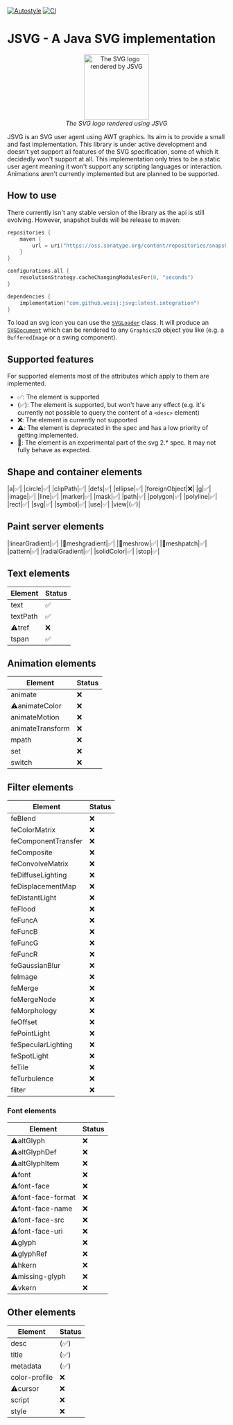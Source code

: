 [![Autostyle](https://github.com/weisJ/jsvg/actions/workflows/autostyle.yml/badge.svg)](https://github.com/weisJ/jsvg/actions/workflows/autostyle.yml)
[![CI](https://github.com/weisJ/jsvg/actions/workflows/gradle.yml/badge.svg)](https://github.com/weisJ/jsvg/actions/workflows/gradle.yml)
# JSVG - A Java SVG implementation

<p align="center">
    <img src="https://raw.githubusercontent.com/weisJ/jsvg/master/images/svg_logo.png" 
         alt="The SVG logo rendered by JSVG"
         align="center" width="150" height="150">
    <br>
    <em>The SVG logo rendered using JSVG</em>
</p>

JSVG is an SVG user agent using AWT graphics. Its aim is to provide a small and fast implementation.
This library is under active development and doesn't yet support all features of the SVG specification, some of which
it decidedly won't support at all. This implementation only tries to be a static user agent meaning it won't support any
scripting languages or interaction. Animations aren't currently implemented but are planned to be supported.

## How to use

There currently isn't any stable version of the library as the api is still evolving.
However, snapshot builds will be release to maven:
````kotlin
repositories {
    maven {
        url = uri("https://oss.sonatype.org/content/repositories/snapshots/")
    }
}

configurations.all {
    resolutionStrategy.cacheChangingModulesFor(0, "seconds")
}

dependencies {
    implementation("com.github.weisj:jsvg:latest.integration")
}
````
To load an svg icon you can use the [`SVGLoader`](https://github.com/weisJ/jsvg/blob/master/jsvg/src/main/java/com/github/weisj/jsvg/SVGLoader.java)
class. It will produce an [`SVGDocument`](https://github.com/weisJ/jsvg/blob/master/jsvg/src/main/java/com/github/weisj/jsvg/SVGDocument.java) which
can be rendered to any `Graphics2D` object you like (e.g. a `BufferedImage` or a swing component).

## Supported features

For supported elements most of the attributes which apply to them are implemented.

- :white_check_mark:: The element is supported
- (:white_check_mark:): The element is supported, but won't have any effect (e.g. it's currently not possible to query the content of a `<desc>` element)
- :x:: The element is currently not supported
- :warning:: The element is deprecated in the spec and has a low priority of getting implemented.
- :microscope:: The element is an experimental part of the svg 2.* spec. It may not fully behave as expected.


## Shape and container elements
|a|:white_check_mark:|
|circle|:white_check_mark:|
|clipPath|:white_check_mark:|
|defs|:white_check_mark:|
|ellipse|:white_check_mark:|
|foreignObject|:x:|
|g|:white_check_mark:|
|image|:white_check_mark:|
|line|:white_check_mark:|
|marker|:white_check_mark:|
|mask|:white_check_mark:|
|path|:white_check_mark:|
|polygon|:white_check_mark:|
|polyline|:white_check_mark:|
|rect|:white_check_mark:|
|svg|:white_check_mark:|
|symbol|:white_check_mark:|
|use|:white_check_mark:|
|view|(:white_check_mark:)|

## Paint server elements
|linearGradient|:white_check_mark:|
|:microscope:meshgradient|:white_check_mark:|
|:microscope:meshrow|:white_check_mark:|
|:microscope:meshpatch|:white_check_mark:|
|pattern|:white_check_mark:|
|radialGradient|:white_check_mark:|
|solidColor|:white_check_mark:|
|stop|:white_check_mark:|

## Text elements
|Element|Status|
|-------|------|
|text|:white_check_mark:|
|textPath|:white_check_mark:|
|:warning:tref|:x:|
|tspan|:white_check_mark:|

## Animation elements
|Element|Status|
|-------|------|
|animate|:x:|
|:warning:animateColor|:x:|
|animateMotion|:x:|
|animateTransform|:x:|
|mpath|:x:|
|set|:x:|
|switch|:x:|

## Filter elements
|Element|Status|
|-------|------|
|feBlend|:x:|
|feColorMatrix|:x:|
|feComponentTransfer|:x:|
|feComposite|:x:|
|feConvolveMatrix|:x:|
|feDiffuseLighting|:x:|
|feDisplacementMap|:x:|
|feDistantLight|:x:|
|feFlood|:x:|
|feFuncA|:x:|
|feFuncB|:x:|
|feFuncG|:x:|
|feFuncR|:x:|
|feGaussianBlur|:x:|
|feImage|:x:|
|feMerge|:x:|
|feMergeNode|:x:|
|feMorphology|:x:|
|feOffset|:x:|
|fePointLight|:x:|
|feSpecularLighting|:x:|
|feSpotLight|:x:|
|feTile|:x:|
|feTurbulence|:x:|
|filter|:x:|

### Font elements
|Element|Status|
|-------|------|
|:warning:altGlyph|:x:|
|:warning:altGlyphDef|:x:|
|:warning:altGlyphItem|:x:|
|:warning:font|:x:|
|:warning:font-face|:x:|
|:warning:font-face-format|:x:|
|:warning:font-face-name|:x:|
|:warning:font-face-src|:x:|
|:warning:font-face-uri|:x:|
|:warning:glyph|:x:|
|:warning:glyphRef|:x:|
|:warning:hkern|:x:|
|:warning:missing-glyph|:x:|
|:warning:vkern|:x:|

## Other elements
|Element|Status|
|-------|------|
|desc|(:white_check_mark:)|
|title|(:white_check_mark:)|
|metadata|(:white_check_mark:)|
|color-profile|:x:|
|:warning:cursor|:x:|
|script|:x:|
|style|:x:|
